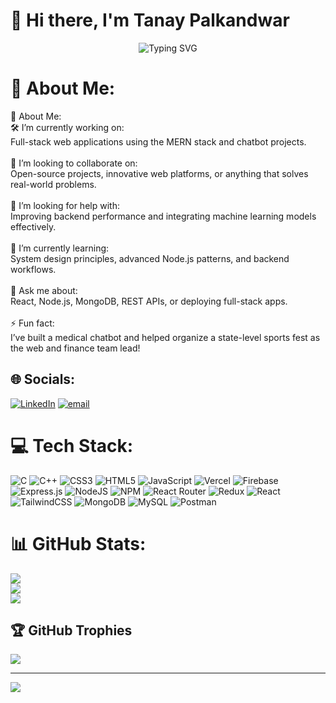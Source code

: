 # 👋 Hi there, I'm Tanay Palkandwar
<div align="center">
  <img src="https://readme-typing-svg.herokuapp.com?font=Fira+Code&size=24&duration=3000&pause=1000&color=00BFFF&center=true&vCenter=true&random=false&width=500&lines=Full+Stack+Developer;Software+Developer;DSA+Enthusiast" alt="Typing SVG" />
</div>

# 💫 About Me:
💫 About Me:<br>🛠️ I’m currently working on:<br>Full-stack web applications using the MERN stack and chatbot projects.<br><br>🤝 I’m looking to collaborate on:<br>Open-source projects, innovative web platforms, or anything that solves real-world problems.<br><br>🧠 I’m looking for help with:<br>Improving backend performance and integrating machine learning models effectively.<br><br>🌱 I’m currently learning:<br>System design principles, advanced Node.js patterns, and backend workflows.<br><br>💬 Ask me about:<br>React, Node.js, MongoDB, REST APIs, or deploying full-stack apps.<br><br>⚡ Fun fact:<br>I’ve built a medical chatbot and helped organize a state-level sports fest as the web and finance team lead!


## 🌐 Socials:
[![LinkedIn](https://img.shields.io/badge/LinkedIn-%230077B5.svg?logo=linkedin&logoColor=white)](https://linkedin.com/in/https://www.linkedin.com/in/tanay-palkandwar-334a26355/) [![email](https://img.shields.io/badge/Email-D14836?logo=gmail&logoColor=white)](mailto:tanaypalkandwar@gmail.com) 

# 💻 Tech Stack:
![C](https://img.shields.io/badge/c-%2300599C.svg?style=for-the-badge&logo=c&logoColor=white) ![C++](https://img.shields.io/badge/c++-%2300599C.svg?style=for-the-badge&logo=c%2B%2B&logoColor=white) ![CSS3](https://img.shields.io/badge/css3-%231572B6.svg?style=for-the-badge&logo=css3&logoColor=white) ![HTML5](https://img.shields.io/badge/html5-%23E34F26.svg?style=for-the-badge&logo=html5&logoColor=white) ![JavaScript](https://img.shields.io/badge/javascript-%23323330.svg?style=for-the-badge&logo=javascript&logoColor=%23F7DF1E) ![Vercel](https://img.shields.io/badge/vercel-%23000000.svg?style=for-the-badge&logo=vercel&logoColor=white) ![Firebase](https://img.shields.io/badge/firebase-%23039BE5.svg?style=for-the-badge&logo=firebase) ![Express.js](https://img.shields.io/badge/express.js-%23404d59.svg?style=for-the-badge&logo=express&logoColor=%2361DAFB) ![NodeJS](https://img.shields.io/badge/node.js-6DA55F?style=for-the-badge&logo=node.js&logoColor=white) ![NPM](https://img.shields.io/badge/NPM-%23CB3837.svg?style=for-the-badge&logo=npm&logoColor=white) ![React Router](https://img.shields.io/badge/React_Router-CA4245?style=for-the-badge&logo=react-router&logoColor=white) ![Redux](https://img.shields.io/badge/redux-%23593d88.svg?style=for-the-badge&logo=redux&logoColor=white) ![React](https://img.shields.io/badge/react-%2320232a.svg?style=for-the-badge&logo=react&logoColor=%2361DAFB) ![TailwindCSS](https://img.shields.io/badge/tailwindcss-%2338B2AC.svg?style=for-the-badge&logo=tailwind-css&logoColor=white) ![MongoDB](https://img.shields.io/badge/MongoDB-%234ea94b.svg?style=for-the-badge&logo=mongodb&logoColor=white) ![MySQL](https://img.shields.io/badge/mysql-4479A1.svg?style=for-the-badge&logo=mysql&logoColor=white) ![Postman](https://img.shields.io/badge/Postman-FF6C37?style=for-the-badge&logo=postman&logoColor=white)
# 📊 GitHub Stats:
![](https://github-readme-stats.vercel.app/api?username=TanayP04&theme=dark&hide_border=false&include_all_commits=true&count_private=true)<br/>
![](https://nirzak-streak-stats.vercel.app/?user=TanayP04&theme=dark&hide_border=false)<br/>
![](https://github-readme-stats.vercel.app/api/top-langs/?username=TanayP04&theme=dark&hide_border=false&include_all_commits=true&count_private=true&layout=compact)

## 🏆 GitHub Trophies
![](https://github-profile-trophy.vercel.app/?username=TanayP04&theme=radical&no-frame=false&no-bg=false&margin-w=4)

---
[![](https://visitcount.itsvg.in/api?id=TanayP04&icon=0&color=0)](https://visitcount.itsvg.in)

<!-- Proudly created with GPRM ( https://gprm.itsvg.in ) -->
